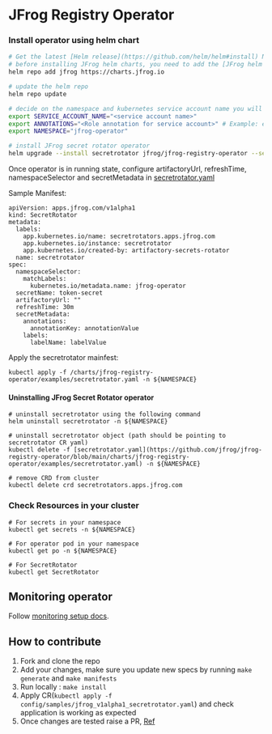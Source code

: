 
# JFrog Registry Operator


### Install operator using helm chart

```bash
# Get the latest [Helm release](https://github.com/helm/helm#install) Note: (only V3 is supported)
# before installing JFrog helm charts, you need to add the [JFrog helm repository](https://charts.jfrog.io) to your helm client.
helm repo add jfrog https://charts.jfrog.io

# update the helm repo
helm repo update

# decide on the namespace and kubernetes service account name you will want to create
export SERVICE_ACCOUNT_NAME="<service account name>"
export ANNOTATIONS="<Role annotation for service account>" # Example: eks.amazonaws.com/role-arn: arn:aws:iam::000000000000:role/jfrog-operator-role
export NAMESPACE="jfrog-operator"

# install JFrog secret rotator operator
helm upgrade --install secretrotator jfrog/jfrog-registry-operator --set "serviceAccount.name=${SERVICE_ACCOUNT_NAME}" --set serviceAccount.annotations=${ANNOTATIONS}  -n ${NAMESPACE}
```

Once operator is in running state, configure artifactoryUrl, refreshTime, namespaceSelector and secretMetadata in [secretrotator.yaml](https://github.com/jfrog/jfrog-registry-operator/blob/main/charts/jfrog-registry-operator/examples/secretrotator.yaml)

Sample Manifest:

```
apiVersion: apps.jfrog.com/v1alpha1
kind: SecretRotator
metadata:
  labels:
    app.kubernetes.io/name: secretrotators.apps.jfrog.com
    app.kubernetes.io/instance: secretrotator
    app.kubernetes.io/created-by: artifactory-secrets-rotator
  name: secretrotator
spec:
  namespaceSelector:
    matchLabels:
      kubernetes.io/metadata.name: jfrog-operator
  secretName: token-secret
  artifactoryUrl: ""
  refreshTime: 30m
  secretMetadata:
    annotations:
      annotationKey: annotationValue
    labels:
      labelName: labelValue
```

Apply the secretrotator mainfest:

```
kubectl apply -f /charts/jfrog-registry-operator/examples/secretrotator.yaml -n ${NAMESPACE}
```

#### Uninstalling JFrog Secret Rotator operator

```shell
# uninstall secretrotator using the following command
helm uninstall secretrotator -n ${NAMESPACE}

# uninstall secretrotator object (path should be pointing to secretrotator CR yaml)
kubectl delete -f [secretrotator.yaml](https://github.com/jfrog/jfrog-registry-operator/blob/main/charts/jfrog-registry-operator/examples/secretrotator.yaml) -n ${NAMESPACE}

# remove CRD from cluster
kubectl delete crd secretrotators.apps.jfrog.com
```

### Check Resources in your cluster

```shell
# For secrets in your namespace
kubectl get secrets -n ${NAMESPACE}

# For operator pod in your namespace
kubectl get po -n ${NAMESPACE}

# For SecretRotator
kubectl get SecretRotator
```

## Monitoring operator

Follow [monitoring setup docs](./config/monitoring/).

## How to contribute
1. Fork and clone the repo
2. Add your changes, make sure you update new specs by running `make generate` and `make manifests`
3. Run locally : `make install`
4. Apply CR(`kubectl apply -f config/samples/jfrog_v1alpha1_secretrotator.yaml`) and check application is working as expected
4. Once changes are tested raise a PR, [Ref](https://docs.github.com/en/desktop/working-with-your-remote-repository-on-github-or-github-enterprise/creating-an-issue-or-pull-request-from-github-desktop)
